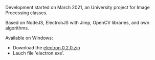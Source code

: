 Development started on March 2021, an University project for Image Processing classes.

Based on NodeJS, ElectronJS with Jimp, OpenCV libraries, and own algorithms.

Available on Windows: 
- Download the [electron.0.2.0.zip](https://github.com/OleksiiKalinin/desktop-image-processing/releases/tag/v0.2.0)
- Lauch file 'electron.exe'.

